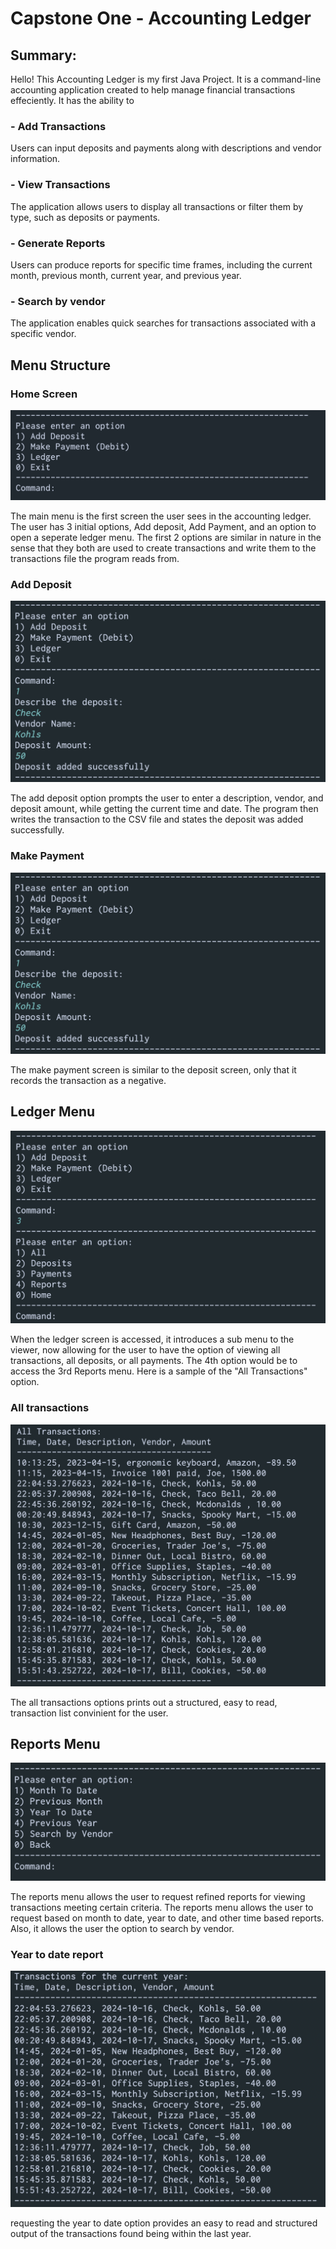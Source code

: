 # Capstone One - Accounting Ledger

## Summary:

Hello! This Accounting Ledger is my first Java Project. It is a command-line accounting application created to help manage financial transactions effeciently. It has the ability to

### - Add Transactions
Users can input deposits and payments along with descriptions and vendor information.
### - View Transactions
The application allows users to display all transactions or filter them by type, such as deposits or payments.
### - Generate Reports
Users can produce reports for specific time frames, including the current month, previous month, current year, and previous year.
### - Search by vendor
The application enables quick searches for transactions associated with a specific vendor.

## Menu Structure

### Home Screen
![mainmenuscreen.png](assets/mainmenuscreen.png)

The main menu is the first screen the user sees in the accounting ledger. The user has 3 initial options, Add deposit, Add Payment, and an option to open a seperate ledger menu. The first 2 options are similar in nature in the sense that they both are used to create transactions and write them to the transactions file the program reads from.

### Add Deposit
![adddepositscreen.png](assets/adddepositscreen.png)

The add deposit option prompts the user to enter a description, vendor, and deposit amount, while getting the current time and date. The program then writes the transaction to the CSV file and states the deposit was added successfully.

### Make Payment
![adddepositscreen.png](assets/adddepositscreen.png)

The make payment screen is similar to the deposit screen, only that it records the transaction as a negative.

## Ledger Menu
![ledgerscreen.png](assets/ledgerscreen.png)

When the ledger screen is accessed, it introduces a sub menu to the viewer, now allowing for the user to have the option of viewing all transactions, all deposits, or all payments. The 4th option would be to access the 3rd Reports menu. Here is a sample of the "All Transactions" option.

### All transactions
![alltransactionsscreen.png](assets/alltransactionsscreen.png)

The all transactions options prints out a structured, easy to read, transaction list convinient for the user.

## Reports Menu
![reportsmenu.png](assets/reportsmenu.png)

The reports menu allows the user to request refined reports for viewing transactions meeting certain criteria. The reports menu allows the user to request based on month to date, year to date, and other time based reports. Also, it allows the user the option to search by vendor.

### Year to date report
![yeartodatescreen.png](assets/yeartodatescreen.png)

requesting the year to date option provides an easy to read and structured output of the transactions found being within the last year.